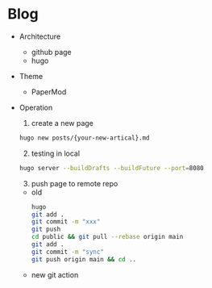 # Blog
- Architecture
    - github page
    - hugo
- Theme
    - PaperMod
- Operation

    1. create a new page
    ```bash
    hugo new posts/{your-new-artical}.md
    ```
    2. testing in local
    ```bash
    hugo server --buildDrafts --buildFuture --port=8080
    ```
    3. push page to remote repo
    - old
        ```bash
        hugo
        git add .
        git commit -m "xxx"
        git push
        cd public && git pull --rebase origin main 
        git add .
        git commit -m "sync"
        git push origin main && cd ..
        ```
    - new
        git action
        